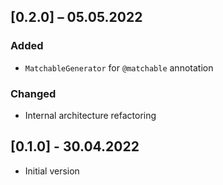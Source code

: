 ## [0.2.0] – 05.05.2022

### Added

- `MatchableGenerator` for `@matchable` annotation

### Changed

- Internal architecture refactoring

## [0.1.0] - 30.04.2022

- Initial version